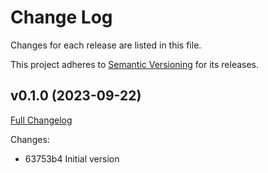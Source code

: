# Change Log

Changes for each release are listed in this file.

This project adheres to [Semantic Versioning](https://semver.org/) for its releases.

## v0.1.0 (2023-09-22)

[Full Changelog](https://github.com/main-branch/sheets_v4/compare/63753b4..v0.1.0)

Changes:

* 63753b4 Initial version
